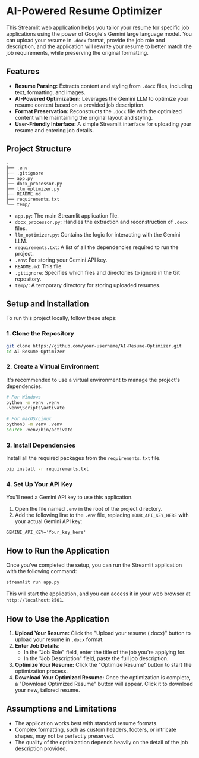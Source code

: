 # AI-Powered Resume Optimizer

This Streamlit web application helps you tailor your resume for specific job applications using the power of Google's Gemini large language model. You can upload your resume in `.docx` format, provide the job role and description, and the application will rewrite your resume to better match the job requirements, while preserving the original formatting.

## Features

-   **Resume Parsing:** Extracts content and styling from `.docx` files, including text, formatting, and images.
-   **AI-Powered Optimization:** Leverages the Gemini LLM to optimize your resume content based on a provided job description.
-   **Format Preservation:** Reconstructs the `.docx` file with the optimized content while maintaining the original layout and styling.
-   **User-Friendly Interface:** A simple Streamlit interface for uploading your resume and entering job details.

## Project Structure

```
.
├── .env
├── .gitignore
├── app.py
├── docx_processor.py
├── llm_optimizer.py
├── README.md
├── requirements.txt
└── temp/
```

-   `app.py`: The main Streamlit application file.
-   `docx_processor.py`: Handles the extraction and reconstruction of `.docx` files.
-   `llm_optimizer.py`: Contains the logic for interacting with the Gemini LLM.
-   `requirements.txt`: A list of all the dependencies required to run the project.
-   `.env`: For storing your Gemini API key.
-   `README.md`: This file.
-   `.gitignore`: Specifies which files and directories to ignore in the Git repository.
-   `temp/`: A temporary directory for storing uploaded resumes.

## Setup and Installation

To run this project locally, follow these steps:

### 1. Clone the Repository

```bash
git clone https://github.com/your-username/AI-Resume-Optimizer.git
cd AI-Resume-Optimizer
```

### 2. Create a Virtual Environment

It's recommended to use a virtual environment to manage the project's dependencies.

```bash
# For Windows
python -m venv .venv
.venv\Scripts\activate

# For macOS/Linux
python3 -m venv .venv
source .venv/bin/activate
```

### 3. Install Dependencies

Install all the required packages from the `requirements.txt` file.

```bash
pip install -r requirements.txt
```

### 4. Set Up Your API Key

You'll need a Gemini API key to use this application.

1.  Open the file named `.env` in the root of the project directory.
2.  Add the following line to the `.env` file, replacing `YOUR_API_KEY_HERE` with your actual Gemini API key:

```
GEMINI_API_KEY='Your_key_here'
```

## How to Run the Application

Once you've completed the setup, you can run the Streamlit application with the following command:

```bash
streamlit run app.py
```

This will start the application, and you can access it in your web browser at `http://localhost:8501`.

## How to Use the Application

1.  **Upload Your Resume:** Click the "Upload your resume (.docx)" button to upload your resume in `.docx` format.
2.  **Enter Job Details:**
    -   In the "Job Role" field, enter the title of the job you're applying for.
    -   In the "Job Description" field, paste the full job description.
3.  **Optimize Your Resume:** Click the "Optimize Resume" button to start the optimization process.
4.  **Download Your Optimized Resume:** Once the optimization is complete, a "Download Optimized Resume" button will appear. Click it to download your new, tailored resume.

## Assumptions and Limitations

-   The application works best with standard resume formats.
-   Complex formatting, such as custom headers, footers, or intricate shapes, may not be perfectly preserved.
-   The quality of the optimization depends heavily on the detail of the job description provided.
